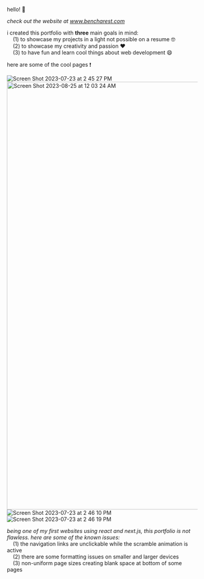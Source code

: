 hello! :wave:    

_check out the website at www.bencharest.com_
  
i created this portfolio with **three** main goals in mind:  
&nbsp; &nbsp; (1) to showcase my projects in a light not possible on a resume 🤓  
&nbsp; &nbsp; (2) to showcase my creativity and passion :heart:  
&nbsp; &nbsp; (3) to have fun and learn cool things about web development 😄  

here are some of the cool pages ❗    

![Screen Shot 2023-07-23 at 2 45 27 PM](https://github.com/8enji/portfolio/assets/58536087/c59c7811-9afc-43d2-9ac0-54844579b9c7)
<img width="1130" alt="Screen Shot 2023-08-25 at 12 03 24 AM" src="https://github.com/8enji/project-portfolio/assets/58536087/c4c02e29-9daa-44aa-a9fa-dea6e0d7fc6c">
![Screen Shot 2023-07-23 at 2 46 10 PM](https://github.com/8enji/portfolio/assets/58536087/c2f2d966-b3cb-4a7b-9aef-8ba8a92c203e)
![Screen Shot 2023-07-23 at 2 46 19 PM](https://github.com/8enji/portfolio/assets/58536087/2008cbee-274f-425f-97ee-41329acbd539)

_being one of my first websites using react and next.js, this portfolio is not flawless. here are some of the known issues:_  
&nbsp; &nbsp; (1) the navigation links are unclickable while the scramble animation is active  
&nbsp; &nbsp; (2) there are some formatting issues on smaller and larger devices  
&nbsp; &nbsp; (3) non-uniform page sizes creating blank space at bottom of some pages
